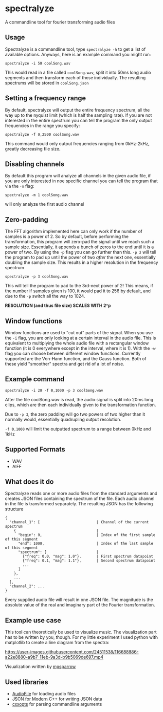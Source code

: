 # spectralyze
A commandline tool for fourier transforming audio files

## Usage
Spectralyze is a commandline tool, type `spectralyze -h` to get a list of available options. Anyways, here is an example command you might run:

```
spectralyze -i 50 coolSong.wav
```

This would read in a file called `coolSong.wav`, split it into 50ms long audio segments and then transform each of those individually. The resulting spectrums will be stored in `coolSong.json`

## Setting a frequency range
By default, spectralyze will output the entire frequency spectrum, all the way up to the nyquist limit (which is half the sampling rate). If you are not interested in the entire spectrum you can tell the program the only output frequencies in the range you specify:
```
spectralyze -f 0,2500 coolSong.wav
```
This command would only output frequencies ranging from 0kHz-2kHz, greatly decreasing file size.

## Disabling channels
By default this program will analyze all channels in the given audio file, if you are only interested in noe specific channel you can tell the program that via the `-m` flag:
```
spectralyze -m 1 coolSong.wav
```
will only analyze the first audio channel

## Zero-padding
The FFT algorithm implemented here can only work if the number of samples is a power of 2. So by default, before performing the transformation, this program will zero-pad the signal until we reach such a sample size. Essentially, it appends a bunch of zeros to the end until it is a power of two. By using the `-p` flag you can go further than this. `-p 2` will tell the program to pad up until the power of two *after* the next one, essentially doubling the sample size. This results in a higher resolution in the frequency spectrum
```
spectralyze -p 3 coolSong.wav
```
This will tell the program to pad to the 3rd-next power of 2! This means, if the number if samples given is 100, it would pad it to 256 by default, and due to the `-p` switch all the way to 1024.

**RESOLUTION (and thus file size) SCALES WITH 2^p**

## Window functions
Window functions are used to "cut out" parts of the signal. When you use the `-i` flag, you are only looking at a certain interval in the audio file. This is equivalent to multiplying the whole audio file with a rectangular window function (it is 0 everywhere except in the interval, where it is 1). With the `-w` flag you can choose between different window functions. Currently supported are the Von-Hann function, and the Gauss function. Both of these yield "smoother" spectra and get rid of a lot of noise.

## Example command
```
spectralyze -i 20 -f 0,1000 -p 3 coolSong.wav
```
After the file coolSong.wav is read, the audio signal is split into 20ms long clips, which are then each individually given to the transformation function. 

Due to `-p 3`, the zero padding will go two powers of two higher than it normally would, essentially quadrupling output resolution.

`-f 0,1000` will limit the outputted spectrum to a range between 0kHz and 1kHz

## Supported Formats
* WAV
* AIFF

## What does it do
Spectralyze reads one or more audio files from the standard arguments and creates JSON files containing the spectrum of the file. 
Each audio channel in the file is transformed separately. The resulting JSON has the following structure
```
{
  "channel_1": [                          | Channel of the current spectrum
    {                                     |
      "begin": 0,                         | Index of the first sample of this segment
      "end": 1000,                        | Index of the last sample of this segment
      "spectrum": [                       |
        {"freq": 0.0, "mag": 1.0"},       | First spectrum datapoint
        {"freq": 0.1, "mag": 1.1"},       | Second spectrum datapoint
        ...
      ]
    },
    ...
  ],
  "channel_2": ...
}
```
Every supplied audio file will result in one JSON file. The magnitude is the absolute value of the real and imaginary part of the Fourier transformation.

## Example use case
This tool can theoretically be used to visualize music. The visualization part has to be written by you, though. For my little experiment I used python with matplotlib to create a line diagram from the spectra:

https://user-images.githubusercontent.com/24511538/116688886-a22e8880-a9b7-11eb-9a3d-b9b5069de697.mp4

Visualization written by [mpsparrow](https://github.com/mpsparrow)

## Used libraries
* [AudioFile](https://github.com/adamstark/AudioFile) for loading audio files
* [JSON for Modern C++](https://github.com/nlohmann/json) for writing JSON data
* [cxxopts](https://github.com/jarro2783/cxxopts) for parsing commandline arguments
